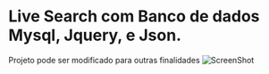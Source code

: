 # Live Search com Banco de dados Mysql, Jquery, e Json. 

Projeto pode ser modificado para outras finalidades
![ScreenShot
](https://github.com/lucianoo6/Live_Search/blob/master/live%20search.PNG)
